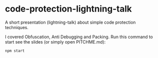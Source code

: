 # code-protection-lightning-talk

A short presentation (lightning-talk) about simple code protection techniques. 

I covered Obfuscation, Anti Debugging and Packing. Run this command to start see the slides (or simply open PITCHME.md):

```
npm start
```
